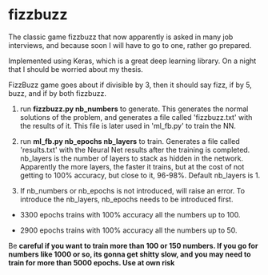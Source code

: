 # fizzbuzz

The classic game fizzbuzz that now apparently is asked in many job interviews, and because soon I will have to go to one, rather go prepared.

Implemented using Keras, which is a great deep learning library. On a night that I should be worried about my thesis.

FizzBuzz game goes about if divisible by 3, then it should say fizz, if by 5, buzz, and if by both fizzbuzz.

1. run **fizzbuzz.py nb_numbers** to generate. This generates the normal solutions of the problem, and generates a file called 'fizzbuzz.txt' with the results of it. This file is later used in 'ml_fb.py' to train the NN.

2. run **ml_fb.py nb_epochs  nb_layers** to train. Generates a file called 'results.txt' with the Neural Net results after the training is completed. nb_layers is the number of layers to stack as hidden in the network. Apparently the more layers, the faster it trains, but at the cost of not getting to 100% accuracy, but close to it, 96-98%. Default nb_layers is 1.
3. If nb_numbers or nb_epochs is not introduced, will raise an error. To introduce the nb_layers, nb_epochs needs to be introduced first.

* 3300 epochs trains with 100% accuracy all the numbers up to 100.

* 2900 epochs trains with 100% accuracy all the numbers up to 50.

Be **careful if you want to train more than 100 or 150 numbers. If you go for numbers like 1000 or so, its gonna get shitty slow, and you may need to train for more than 5000 epochs. Use at own risk** 
